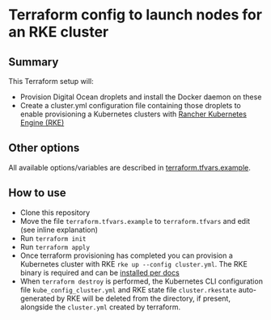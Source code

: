 # Terraform config to launch nodes for an RKE cluster

## Summary

This Terraform setup will:

- Provision Digital Ocean droplets and install the Docker daemon on these
- Create a cluster.yml configuration file containing those droplets to enable provisioning a Kubernetes clusters with [Rancher Kubernetes Engine (RKE)](https://rancher.com/docs/rke/latest/en/)

## Other options

All available options/variables are described in [terraform.tfvars.example](https://github.com/axeal/tf-do-rke/blob/master/terraform.tfvars.example).

## How to use

- Clone this repository
- Move the file `terraform.tfvars.example` to `terraform.tfvars` and edit (see inline explanation)
- Run `terraform init`
- Run `terraform apply`
- Once terraform provisioning has completed you can provision a Kubernetes cluster with RKE `rke up --config cluster.yml`. The RKE binary is required and can be [installed per docs](https://rancher.com/docs/rke/latest/en/installation/)
- When `terraform destroy` is performed, the Kubernetes CLI configuration file `kube_config_cluster.yml` and RKE state file `cluster.rkestate` auto-generated by RKE will be deleted from the directory, if present, alongside the `cluster.yml` created by terraform.
